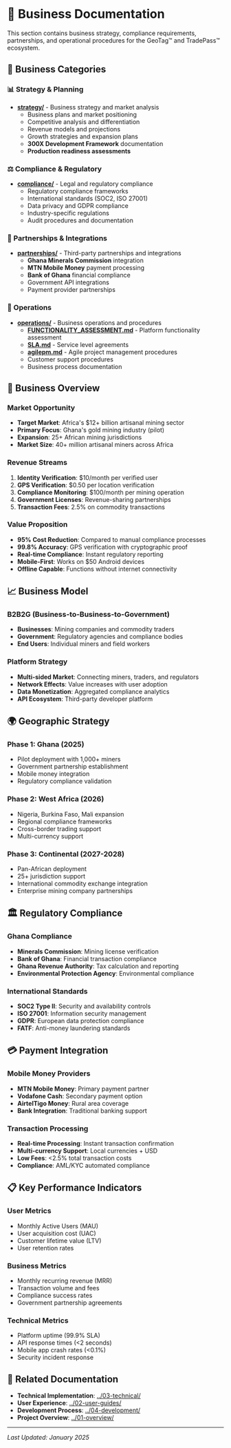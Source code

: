 # 💼 Business Documentation

This section contains business strategy, compliance requirements, partnerships, and operational procedures for the GeoTag™ and TradePass™ ecosystem.

## 📁 Business Categories

### **📊 Strategy & Planning**
- **[strategy/](./strategy/)** - Business strategy and market analysis
  - Business plans and market positioning
  - Competitive analysis and differentiation
  - Revenue models and projections
  - Growth strategies and expansion plans
  - **300X Development Framework** documentation
  - **Production readiness assessments**

### **⚖️ Compliance & Regulatory**
- **[compliance/](./compliance/)** - Legal and regulatory compliance
  - Regulatory compliance frameworks
  - International standards (SOC2, ISO 27001)
  - Data privacy and GDPR compliance
  - Industry-specific regulations
  - Audit procedures and documentation

### **🤝 Partnerships & Integrations**
- **[partnerships/](./partnerships/)** - Third-party partnerships and integrations
  - **Ghana Minerals Commission** integration
  - **MTN Mobile Money** payment processing
  - **Bank of Ghana** financial compliance
  - Government API integrations
  - Payment provider partnerships

### **🏢 Operations**
- **[operations/](./operations/)** - Business operations and procedures
  - **[FUNCTIONALITY_ASSESSMENT.md](./operations/FUNCTIONALITY_ASSESSMENT.md)** - Platform functionality assessment
  - **[SLA.md](./operations/SLA.md)** - Service level agreements
  - **[agilepm.md](./operations/agilepm.md)** - Agile project management procedures
  - Customer support procedures
  - Business process documentation

## 🎯 Business Overview

### **Market Opportunity**
- **Target Market**: Africa's $12+ billion artisanal mining sector
- **Primary Focus**: Ghana's gold mining industry (pilot)
- **Expansion**: 25+ African mining jurisdictions
- **Market Size**: 40+ million artisanal miners across Africa

### **Revenue Streams**
1. **Identity Verification**: $10/month per verified user
2. **GPS Verification**: $0.50 per location verification
3. **Compliance Monitoring**: $100/month per mining operation
4. **Government Licenses**: Revenue-sharing partnerships
5. **Transaction Fees**: 2.5% on commodity transactions

### **Value Proposition**
- **95% Cost Reduction**: Compared to manual compliance processes
- **99.8% Accuracy**: GPS verification with cryptographic proof
- **Real-time Compliance**: Instant regulatory reporting
- **Mobile-First**: Works on $50 Android devices
- **Offline Capable**: Functions without internet connectivity

## 📈 Business Model

### **B2B2G (Business-to-Business-to-Government)**
- **Businesses**: Mining companies and commodity traders
- **Government**: Regulatory agencies and compliance bodies
- **End Users**: Individual miners and field workers

### **Platform Strategy**
- **Multi-sided Market**: Connecting miners, traders, and regulators
- **Network Effects**: Value increases with user adoption
- **Data Monetization**: Aggregated compliance analytics
- **API Ecosystem**: Third-party developer platform

## 🌍 Geographic Strategy

### **Phase 1: Ghana (2025)**
- Pilot deployment with 1,000+ miners
- Government partnership establishment
- Mobile money integration
- Regulatory compliance validation

### **Phase 2: West Africa (2026)**
- Nigeria, Burkina Faso, Mali expansion
- Regional compliance frameworks
- Cross-border trading support
- Multi-currency support

### **Phase 3: Continental (2027-2028)**
- Pan-African deployment
- 25+ jurisdiction support
- International commodity exchange integration
- Enterprise mining company partnerships

## 🏛️ Regulatory Compliance

### **Ghana Compliance**
- **Minerals Commission**: Mining license verification
- **Bank of Ghana**: Financial transaction compliance
- **Ghana Revenue Authority**: Tax calculation and reporting
- **Environmental Protection Agency**: Environmental compliance

### **International Standards**
- **SOC2 Type II**: Security and availability controls
- **ISO 27001**: Information security management
- **GDPR**: European data protection compliance
- **FATF**: Anti-money laundering standards

## 💳 Payment Integration

### **Mobile Money Providers**
- **MTN Mobile Money**: Primary payment partner
- **Vodafone Cash**: Secondary payment option
- **AirtelTigo Money**: Rural area coverage
- **Bank Integration**: Traditional banking support

### **Transaction Processing**
- **Real-time Processing**: Instant transaction confirmation
- **Multi-currency Support**: Local currencies + USD
- **Low Fees**: <2.5% total transaction costs
- **Compliance**: AML/KYC automated compliance

## 📋 Key Performance Indicators

### **User Metrics**
- Monthly Active Users (MAU)
- User acquisition cost (UAC)
- Customer lifetime value (LTV)
- User retention rates

### **Business Metrics**
- Monthly recurring revenue (MRR)
- Transaction volume and fees
- Compliance success rates
- Government partnership agreements

### **Technical Metrics**
- Platform uptime (99.9% SLA)
- API response times (<2 seconds)
- Mobile app crash rates (<0.1%)
- Security incident response

## 🔗 Related Documentation

- **Technical Implementation**: [../03-technical/](../03-technical/)
- **User Experience**: [../02-user-guides/](../02-user-guides/)
- **Development Process**: [../04-development/](../04-development/)
- **Project Overview**: [../01-overview/](../01-overview/)

---

*Last Updated: January 2025*